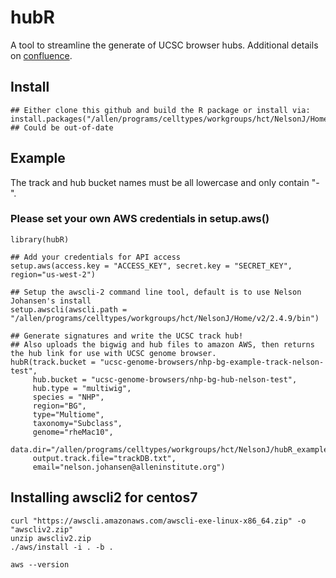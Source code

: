 # hubR
A tool to streamline the generate of UCSC browser hubs. Additional details on [confluence](http://confluence.corp.alleninstitute.org/display/BIOIN/hubR).

## Install
```
## Either clone this github and build the R package or install via:
install.packages("/allen/programs/celltypes/workgroups/hct/NelsonJ/Home/hubR/hubR_0.2.2.tar.gz") ## Could be out-of-date
```

## Example

The track and hub bucket names must be all lowercase and only contain "-".

### Please set your own AWS credentials in setup.aws()
```
library(hubR)

## Add your credentials for API access
setup.aws(access.key = "ACCESS_KEY", secret.key = "SECRET_KEY", region="us-west-2")

## Setup the awscli-2 command line tool, default is to use Nelson Johansen's install
setup.awscli(awscli.path = "/allen/programs/celltypes/workgroups/hct/NelsonJ/Home/v2/2.4.9/bin")

## Generate signatures and write the UCSC track hub! 
## Also uploads the bigwig and hub files to amazon AWS, then returns the hub link for use with UCSC genome browser.
hubR(track.bucket = "ucsc-genome-browsers/nhp-bg-example-track-nelson-test", 
     hub.bucket = "ucsc-genome-browsers/nhp-bg-hub-nelson-test",
     hub.type = "multiwig",
     species = "NHP", 
     region="BG", 
     type="Multiome", 
     taxonomy="Subclass", 
     genome="rheMac10",
     data.dir="/allen/programs/celltypes/workgroups/hct/NelsonJ/hubR_example/",
     output.track.file="trackDB.txt",
     email="nelson.johansen@alleninstitute.org")
```

## Installing awscli2 for centos7
```
curl "https://awscli.amazonaws.com/awscli-exe-linux-x86_64.zip" -o "awscliv2.zip"
unzip awscliv2.zip
./aws/install -i . -b .

aws --version
```

